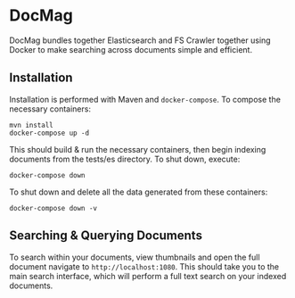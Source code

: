 # DocMag

DocMag bundles together Elasticsearch and FS Crawler together using Docker
to make searching across documents simple and efficient.


## Installation

Installation is performed with Maven and `docker-compose`. To compose
the necessary containers:

    mvn install
    docker-compose up -d

This should build & run the necessary containers, then begin indexing documents
from the tests/es directory. To shut down, execute:

    docker-compose down

To shut down and delete all the data generated from these containers:

    docker-compose down -v


## Searching & Querying Documents

To search within your documents, view thumbnails and open the full document 
navigate to `http://localhost:1080`. This should take you to the main search
interface, which will perform a full text search on your indexed documents.

